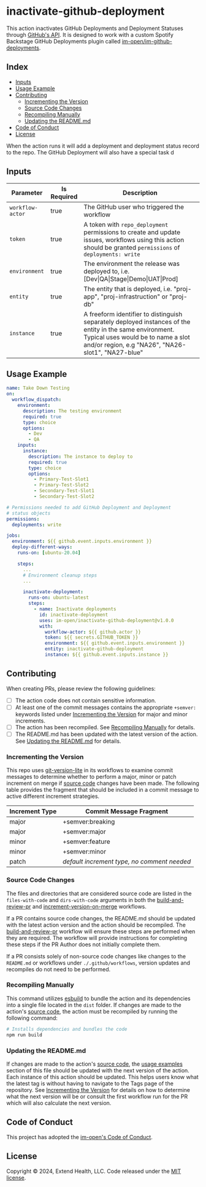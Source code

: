 # inactivate-github-deployment

This action inactivates GitHub Deployments and Deployment Statuses through [GitHub's API](https://docs.github.com/en/rest/deployments). It is designed to work with a custom Spotify Backstage GitHub Deployments plugin called [im-open/im-github-deployments].

## Index <!-- omit in toc -->

- [Inputs](#inputs)
- [Usage Example](#usage-example)
- [Contributing](#contributing)
  - [Incrementing the Version](#incrementing-the-version)
  - [Source Code Changes](#source-code-changes)
  - [Recompiling Manually](#recompiling-manually)
  - [Updating the README.md](#updating-the-readmemd)
- [Code of Conduct](#code-of-conduct)
- [License](#license)

When the action runs it will add a deployment and deployment status record to the repo.  The GitHub Deployment will also have a special task d

## Inputs

| Parameter        | Is Required | Description                                                                                                                                                                                         |
| ---------------- | ----------- | --------------------------------------------------------------------------------------------------------------------------------------------------------------------------------------------------- |
| `workflow-actor` | true        | The GitHub user who triggered the workflow                                                                                                                                                          |
| `token`          | true        | A token with `repo_deployment` permissions to create and update issues, workflows using this action should be granted `permissions` of `deployments: write`                                         |
| `environment`    | true        | The environment the release was deployed to, i.e. [Dev\|QA\|Stage\|Demo\|UAT\|Prod]                                                                                                                 |
| `entity`         | true        | The entity that is deployed, i.e. "proj-app", "proj-infrastruction" or "proj-db"                                                                                                                    |
| `instance`       | true        | A freeform identifier to distinguish separately deployed instances of the entity in the same environment. Typical uses would be to name a slot and/or region, e.g "NA26", "NA26-slot1", "NA27-blue" |

## Usage Example

```yaml
name: Take Down Testing
on:
  workflow_dispatch:
    environment:
      description: The testing environment
      required: true
      type: choice
      options:
        - Dev
        - QA
    inputs:
      instance:
        description: The instance to deploy to
        required: true
        type: choice
        options:
          - Primary-Test-Slot1
          - Primary-Test-Slot2
          - Secondary-Test-Slot1
          - Secondary-Test-Slot2

# Permissions needed to add GitHub Deployment and Deployment
# status objects
permissions:
  deployments: write

jobs:
  environment: ${{ github.event.inputs.environment }}
  deploy-different-ways:
    runs-on: [ubuntu-20.04]

    steps:
      ...
      # Environment cleanup steps
      ...

      inactivate-deployment:
        runs-on: ubuntu-latest
        steps:
          - name: Inactivate deployments
            id: inactivate-deployment
            uses: im-open/inactivate-github-deployment@v1.0.0
            with:
              workflow-actor: ${{ github.actor }}
              token: ${{ secrets.GITHUB_TOKEN }}
              environment: ${{ github.event.inputs.environment }}
              entity: inactivate-github-deployment
              instance: ${{ github.event.inputs.instance }}
```

## Contributing

When creating PRs, please review the following guidelines:

- [ ] The action code does not contain sensitive information.
- [ ] At least one of the commit messages contains the appropriate `+semver:` keywords listed under [Incrementing the Version] for major and minor increments.
- [ ] The action has been recompiled.  See [Recompiling Manually] for details.
- [ ] The README.md has been updated with the latest version of the action.  See [Updating the README.md] for details.

### Incrementing the Version

This repo uses [git-version-lite] in its workflows to examine commit messages to determine whether to perform a major, minor or patch increment on merge if [source code] changes have been made.  The following table provides the fragment that should be included in a commit message to active different increment strategies.

| Increment Type | Commit Message Fragment                     |
| -------------- | ------------------------------------------- |
| major          | +semver:breaking                            |
| major          | +semver:major                               |
| minor          | +semver:feature                             |
| minor          | +semver:minor                               |
| patch          | *default increment type, no comment needed* |

### Source Code Changes

The files and directories that are considered source code are listed in the `files-with-code` and `dirs-with-code` arguments in both the [build-and-review-pr] and [increment-version-on-merge] workflows.

If a PR contains source code changes, the README.md should be updated with the latest action version and the action should be recompiled.  The [build-and-review-pr] workflow will ensure these steps are performed when they are required.  The workflow will provide instructions for completing these steps if the PR Author does not initially complete them.

If a PR consists solely of non-source code changes like changes to the `README.md` or workflows under `./.github/workflows`, version updates and recompiles do not need to be performed.

### Recompiling Manually

This command utilizes [esbuild] to bundle the action and its dependencies into a single file located in the `dist` folder.  If changes are made to the action's [source code], the action must be recompiled by running the following command:

```sh
# Installs dependencies and bundles the code
npm run build
```

### Updating the README.md

If changes are made to the action's [source code], the [usage examples] section of this file should be updated with the next version of the action.  Each instance of this action should be updated.  This helps users know what the latest tag is without having to navigate to the Tags page of the repository.  See [Incrementing the Version] for details on how to determine what the next version will be or consult the first workflow run for the PR which will also calculate the next version.

## Code of Conduct

This project has adopted the [im-open's Code of Conduct](https://github.com/im-open/.github/blob/main/CODE_OF_CONDUCT.md).

## License

Copyright &copy; 2024, Extend Health, LLC. Code released under the [MIT license](LICENSE).

<!-- Links -->
[im-open/im-github-deployments]: https://github.com/im-open/im-github-deployments
[Backstage Software Catalog]: https://backstage.io/docs/features/software-catalog/
[Incrementing the Version]: #incrementing-the-version
[Recompiling Manually]: #recompiling-manually
[Updating the README.md]: #updating-the-readmemd
[source code]: #source-code-changes
[usage examples]: #usage-examples
[build-and-review-pr]: ./.github/workflows/build-and-review-pr.yml
[increment-version-on-merge]: ./.github/workflows/increment-version-on-merge.yml
[esbuild]: https://esbuild.github.io/getting-started/#bundling-for-node
[git-version-lite]: https://github.com/im-open/git-version-lite
[the board]: https://github.com/im-open/inactivate-github-deployment/projects/1
[cleanup-deployment-board]: https://github.com/im-open/cleanup-deployment-board

[im-github-deployments]: https://github.com/im-open/im-github-deployments
